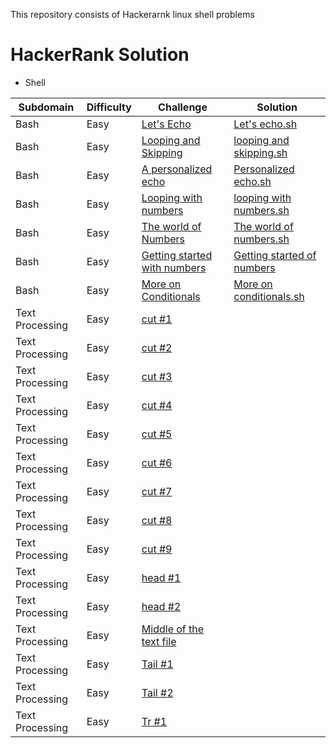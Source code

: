 This repository consists of Hackerarnk linux shell problems

# HackerRank Solution
* Shell

 Subdomain | Difficulty | Challenge      |Solution
 ----------|------------|----------------|--------
  Bash     |   Easy    | [Let's Echo](https://www.hackerrank.com/challenges/bash-tutorials-lets-echo/problem)|[Let's echo.sh](https://github.com/sindhu819/hackerearth-problems/blob/master/Shell/Let's%20echo.sh)
  Bash    | Easy       | [Looping and Skipping](https://github.com/sindhu819/hackerearth-problems/blob/master/Shell/Let's%20echo.sh) | [looping and skipping.sh](https://github.com/sindhu819/hackerearth-problems/blob/master/Shell/Looping%20and%20Skipping.sh)
  Bash | Easy | [A personalized echo](https://www.hackerrank.com/challenges/bash-tutorials---a-personalized-echo/problem) |[Personalized echo.sh](https://github.com/sindhu819/hackerearth-problems/blob/master/Shell/Personalized%20echo)
 Bash | Easy |[Looping with numbers](https://www.hackerrank.com/challenges/bash-tutorials---looping-with-numbers/problem) | [looping with numbers.sh](https://www.hackerrank.com/challenges/bash-tutorials---looping-with-numbers/problem)
 Bash | Easy | [The world of Numbers](https://www.hackerrank.com/challenges/bash-tutorials---the-world-of-numbers/problem) | [The world of numbers.sh](https://github.com/sindhu819/hackerearth-problems/blob/master/Shell/The%20world%20of%20numbers.sh)
 Bash | Easy | [Getting started with numbers](https://www.hackerrank.com/challenges/bash-tutorials---getting-started-with-conditionals/problem) | [Getting started of numbers](https://github.com/sindhu819/hackerearth-problems/blob/master/Shell/Getting%20started%20with%20numbers.sh)
 Bash | Easy | [More on Conditionals](https://github.com/sindhu819/hackerearth-problems/blob/master/Shell/Getting%20started%20with%20numbers.sh) | [More on conditionals.sh](https://github.com/sindhu819/hackerearth-problems/blob/master/Shell/More%20on%20conditionals.sh)
Text Processing |Easy| [cut #1](https://www.hackerrank.com/challenges/text-processing-cut-1/problem) |
Text Processing |Easy| [cut #2](https://www.hackerrank.com/challenges/text-processing-cut-2/problem) |
Text Processing |Easy| [cut #3](https://www.hackerrank.com/challenges/text-processing-cut-3/problem) |
Text Processing |Easy| [cut #4](https://www.hackerrank.com/challenges/text-processing-cut-4/problem) |
Text Processing |Easy| [cut #5](https://www.hackerrank.com/challenges/text-processing-cut-5/problem) |
Text Processing |Easy| [cut #6](https://www.hackerrank.com/challenges/text-processing-cut-6/problem) |
Text Processing |Easy| [cut #7](https://www.hackerrank.com/challenges/text-processing-cut-7/problem) |
Text Processing |Easy| [cut #8](https://www.hackerrank.com/challenges/text-processing-cut-8/problem) |
Text Processing |Easy| [cut #9](https://www.hackerrank.com/challenges/text-processing-cut-9/problem) |
Text Processing |Easy| [head #1](https://www.hackerrank.com/challenges/text-processing-head-1/problem) |
Text Processing |Easy| [head #2](https://www.hackerrank.com/challenges/text-processing-head-2/problem) |
Text Processing |Easy| [Middle of the text file](https://www.hackerrank.com/challenges/text-processing-in-linux---the-middle-of-a-text-file/problem) |
Text Processing |Easy| [Tail #1](https://www.hackerrank.com/challenges/text-processing-tail-1/problem) |
Text Processing |Easy| [Tail #2](https://www.hackerrank.com/challenges/text-processing-tail-1/problem) |
Text Processing |Easy| [Tr #1](https://www.hackerrank.com/challenges/text-processing-tr-1/problem) |
